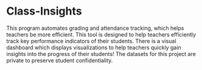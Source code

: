 # Class-Insights
This program automates grading and attendance tracking, which helps teachers be more efficient. This tool is designed to help teachers efficiently track key performance indicators of their students. There is a visual dashboard which displays visualizations to help teachers quickly gain insights into the progress of their students! The datasets for this project are private to preserve student confidentiality.
